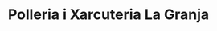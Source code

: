---
title: "Polleria i Xarcuteria La Granja"
url: /sant-andreu-de-la-barca/polleria-i-xarcuteria-la-granja/
shop: carnicero
---